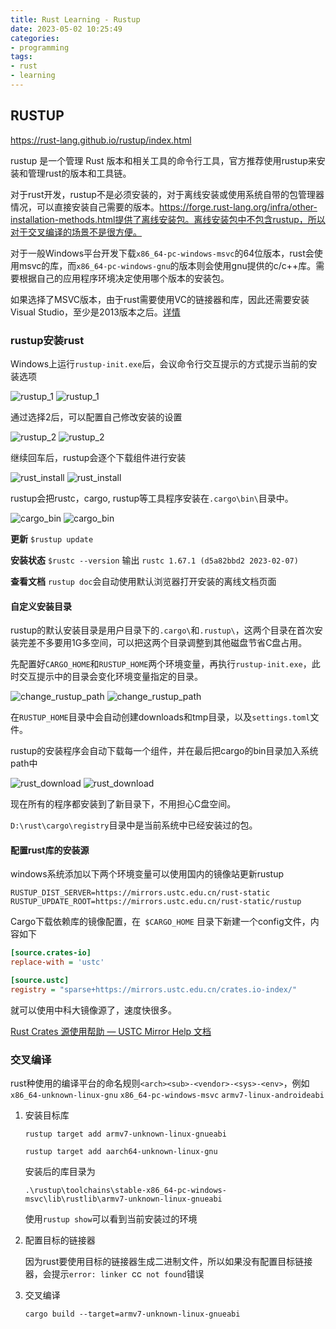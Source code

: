 ```yaml
---
title: Rust Learning - Rustup
date: 2023-05-02 10:25:49
categories:
- programming
tags:
- rust
- learning
---
```


## RUSTUP 

https://rust-lang.github.io/rustup/index.html

rustup 是一个管理 Rust 版本和相关工具的命令行工具，官方推荐使用rustup来安装和管理rust的版本和工具链。

对于rust开发，rustup不是必须安装的，对于离线安装或使用系统自带的包管理器情况，可以直接安装自己需要的版本。https://forge.rust-lang.org/infra/other-installation-methods.html提供了离线安装包。离线安装包中不包含rustup，所以对于交叉编译的场景不是很方便。

对于一般Windows平台开发下载`x86_64-pc-windows-msvc`的64位版本，rust会使用msvc的库，而`x86_64-pc-windows-gnu`的版本则会使用gnu提供的c/c++库。需要根据自己的应用程序环境决定使用哪个版本的安装包。

如果选择了MSVC版本，由于rust需要使用VC的链接器和库，因此还需要安装Visual Studio，至少是2013版本之后。[详情](https://rust-lang.github.io/rustup/installation/windows-msvc.html)

### rustup安装rust

Windows上运行`rustup-init.exe`后，会议命令行交互提示的方式提示当前的安装选项

![rustup_1](../../uploads/rust/rustup_1.png)
![rustup_1](/uploads/rust/rustup_1.png)

通过选择2后，可以配置自己修改安装的设置

![rustup_2](../../uploads/rust/rustup_2.png)
![rustup_2](/uploads/rust/rustup_2.png)

继续回车后，rustup会逐个下载组件进行安装

![rust_install](../../uploads/rust/rust_install.png)
![rust_install](/uploads/rust/rust_install.png)

rustup会把rustc，cargo, rustup等工具程序安装在`.cargo\bin\`目录中。

![cargo_bin](../../uploads/rust/cargo_bin.png)
![cargo_bin](/uploads/rust/cargo_bin.png)

**更新** `$rustup update`

**安装状态** `$rustc --version`  输出 `rustc 1.67.1 (d5a82bbd2 2023-02-07)`

**查看文档** `rustup doc`会自动使用默认浏览器打开安装的离线文档页面

#### 自定义安装目录

rustup的默认安装目录是用户目录下的`.cargo\`和`.rustup\`，这两个目录在首次安装完差不多要用1G多空间，可以把这两个目录调整到其他磁盘节省C盘占用。

先配置好`CARGO_HOME`和`RUSTUP_HOME`两个环境变量，再执行`rustup-init.exe`，此时交互提示中的目录会变化环境变量指定的目录。

![change_rustup_path](../../uploads/rust/change_rustup_path.png)
![change_rustup_path](/uploads/rust/change_rustup_path.png)

在`RUSTUP_HOME`目录中会自动创建downloads和tmp目录，以及`settings.toml`文件。

rustup的安装程序会自动下载每一个组件，并在最后把cargo的bin目录加入系统path中

![rust_download](../../uploads/rust/rust_download.png)
![rust_download](/uploads/rust/rust_download.png)

现在所有的程序都安装到了新目录下，不用担心C盘空间。

`D:\rust\cargo\registry`目录中是当前系统中已经安装过的包。

#### 配置rust库的安装源

windows系统添加以下两个环境变量可以使用国内的镜像站更新rustup

```shell
RUSTUP_DIST_SERVER=https://mirrors.ustc.edu.cn/rust-static
RUSTUP_UPDATE_ROOT=https://mirrors.ustc.edu.cn/rust-static/rustup
```

Cargo下载依赖库的镜像配置，在` $CARGO_HOME` 目录下新建一个config文件，内容如下

```ini
[source.crates-io]
replace-with = 'ustc'

[source.ustc]
registry = "sparse+https://mirrors.ustc.edu.cn/crates.io-index/"
```

就可以使用中科大镜像源了，速度快很多。

 [Rust Crates 源使用帮助 — USTC Mirror Help 文档](https://mirrors.ustc.edu.cn/help/crates.io-index.html) 

### 交叉编译

rust种使用的编译平台的命名规则`<arch><sub>-<vendor>-<sys>-<env>`，例如`x86_64-unknown-linux-gnu` `x86_64-pc-windows-msvc` `armv7-linux-androideabi`

1. 安装目标库

   `rustup target add armv7-unknown-linux-gnueabi`

   `rustup target add aarch64-unknown-linux-gnu` 

   安装后的库目录为

   `.\rustup\toolchains\stable-x86_64-pc-windows-msvc\lib\rustlib\armv7-unknown-linux-gnueabi`

   使用`rustup show`可以看到当前安装过的环境

2. 配置目标的链接器

   因为rust要使用目标的链接器生成二进制文件，所以如果没有配置目标链接器，会提示`error: linker `cc` not found`错误

3. 交叉编译

   `cargo build --target=armv7-unknown-linux-gnueabi`

